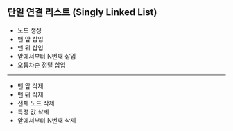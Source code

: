 ## 단일 연결 리스트 (Singly Linked List)
- 노드 생성
- 맨 앞 삽입
- 맨 뒤 삽입
- 앞에서부터 N번째 삽입
- 오름차순 정렬 삽입

<hr/>

- 맨 앞 삭제
- 맨 뒤 삭제
- 전체 노드 삭제
- 특정 값 삭제
- 앞에서부터 N번째 삭제